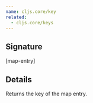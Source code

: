 ```yaml
---
name: cljs.core/key
related:
  - cljs.core/keys
---
```


## Signature
[map-entry]


## Details

Returns the key of the map entry.
